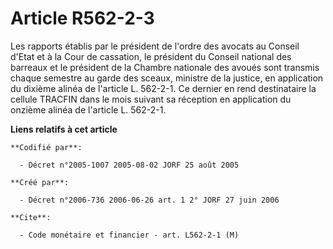 # Article R562-2-3

Les rapports établis par le président de l'ordre des avocats au Conseil d'Etat et à la Cour de cassation, le président du
Conseil national des barreaux et le président de la Chambre nationale des avoués sont transmis chaque semestre au garde des
sceaux, ministre de la justice, en application du dixième alinéa de l'article L. 562-2-1. Ce dernier en rend destinataire la
cellule TRACFIN dans le mois suivant sa réception en application du onzième alinéa de l'article L. 562-2-1.

**Liens relatifs à cet article**

	**Codifié par**:

	  - Décret n°2005-1007 2005-08-02 JORF 25 août 2005

	**Créé par**:

	  - Décret n°2006-736 2006-06-26 art. 1 2° JORF 27 juin 2006

	**Cite**:

	  - Code monétaire et financier - art. L562-2-1 (M)
